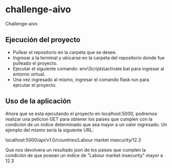 # challenge-aivo
Challenge-aivo

## Ejecución del proyecto

  * Pullear el repositorio en la carpeta que se desee.
  * Ingresar a la terminal y ubicarse en la carpeta del repositorio donde fue pulleado el proyecto.
  * Ejecutar el siguiente comando: env\Scripts\activate.bat para ingresar al entorno virtual.
  * Una vez ingresado al mismo, ingresar el comando flask run para ejecutar el proyecto.

## Uso de la aplicación

Ahora que se esta ejecutando el proyecto en localhost:5000, podremos realizar una peticion GET para obtener los paises que cumplen con la condición de un indice determinado que sea mayor a un valor ingresado. Un ejemplo del mismo seria la siguiente URL:

localhost:5000/api/v1.0/countries/Labour market insecurity/12.3

Que nos devolvera un resultado json de los paises que cumplen la condición de que posean un indice de "Labour market insecurity" mayor a 12.3
